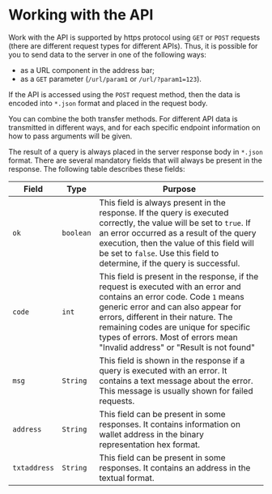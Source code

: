 # Working with the API

Work with the API is supported by https protocol using `GET` or `POST` requests (there are different request types for different APIs). Thus, it is possible for you to send data to the server in one of the following ways:

- as a URL component in the address bar;
- as a `GET` parameter (`/url/param1` or `/url/?param1=123`). 

If the API is accessed using the `POST` request method, then the data is encoded into `*.json` format and placed in the request body. 

You can combine the both transfer methods. For different API data is transmitted in different ways, and for each specific endpoint information on how to pass arguments will be given.

The result of a query is always placed in the server response body in `*.json` format. There are several mandatory fields that will always be present in the response. The following table describes these fields: 

| Field     | Type | Purpose                                                                                                                                                                                                                                                                                                                         |
|---------|--------|---------------------------------------------------------------------------------------------------------------------------------------------------------------------------------------------------------------------------------------------------------------------------------------------------------------------------------|
| `ok`        | `boolean` | This field is always present in the response. If the query is executed correctly, the value will be set to `true`. If an error occurred as a result of the query execution, then the value of this field will be set to `false`. Use this field to determine, if the query is successful.                                       |
| `code`      | `int` | This field is present in the response, if the request is executed with an error and contains an error code. Code `1` means generic error and can also appear for errors, different in their nature. The remaining codes are unique for specific types of errors. Most of errors mean "Invalid address" or "Result is not found" |
| `msg`       | `String` | This field is shown in the response if a query is executed with an error. It contains a text message about the error. This message is usually shown for failed requests.                                                                                                                                                        |
| `address`   | `String` | This field can be present in some responses. It contains information on wallet address in the binary representation hex format.                                                                                                                                                                                                 |
| `txtaddress` | `String` | This field can be present in some responses. It contains an address in the textual format. |
